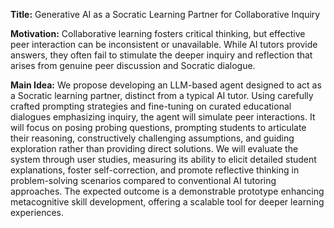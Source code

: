 **Title:** Generative AI as a Socratic Learning Partner for Collaborative Inquiry

**Motivation:** Collaborative learning fosters critical thinking, but effective peer interaction can be inconsistent or unavailable. While AI tutors provide answers, they often fail to stimulate the deeper inquiry and reflection that arises from genuine peer discussion and Socratic dialogue.

**Main Idea:** We propose developing an LLM-based agent designed to act as a Socratic learning partner, distinct from a typical AI tutor. Using carefully crafted prompting strategies and fine-tuning on curated educational dialogues emphasizing inquiry, the agent will simulate peer interactions. It will focus on posing probing questions, prompting students to articulate their reasoning, constructively challenging assumptions, and guiding exploration rather than providing direct solutions. We will evaluate the system through user studies, measuring its ability to elicit detailed student explanations, foster self-correction, and promote reflective thinking in problem-solving scenarios compared to conventional AI tutoring approaches. The expected outcome is a demonstrable prototype enhancing metacognitive skill development, offering a scalable tool for deeper learning experiences.